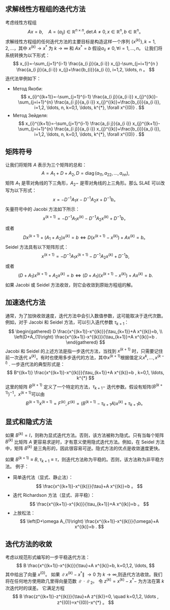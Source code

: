 ## 求解线性方程组的迭代方法
考虑线性方程组
$$
A x=b, \quad A=\left(a_{i j}\right) \in \mathbb{R}^{n \times n}, \operatorname{det} A \neq 0, x \in \mathbb{ R}^{n}, b \in \mathbb{R}^{n} 。
$$
求解线性方程组的任何迭代方法的主要目标是构造这样一个序列 $\left\{x^{(k)}\right\}, k=1,2, \ldots$，其中 $x^{( k)} \rightarrow x^{*}$ 为 $k \rightarrow \infty$ 和 $A x^{*}=b$
假设$a_{i i} \neq 0, \forall i=1, \ldots, n$。 让我们将系统转换为以下形式：
$$
x_{i}=-\sum_{j=1}^{i-1} \frac{a_{i j}}{a_{i i}} x_{j}-\sum_{j=i+1}^{n } \frac{a_{i j}}{a_{i i}} x_{j}+\frac{b_{i}}{a_{i i}}, i=1,2, \ldots, n 。
$$
迭代法举例如下：
- Метод Якоби:
$$
x_{i}^{(k+1)}=-\sum_{j=1}^{i-1} \frac{a_{i j}}{a_{i i}} x_{j}^{(k)}-\sum_{j=i+1}^{n} \frac{a_{i j}}{a_{i i}} x_{j}^{(k)}+\frac{b_{i}}{a_{i i}}, i=1,2, \ldots, n, k=0,1, \ldots, k^{*}, \forall x^{(0)} .
$$
- Метод Зейделя:
$$
x_{i}^{(k+1)}=-\sum_{j=1}^{i-1} \frac{a_{i j}}{a_{i i}} x_{j}^{(k+1)}-\sum_{j=i+1}^{n} \frac{a_{i j}}{a_{i i}} x_{j}^{(k)}+\frac{b_{i}}{a_{i i}}, i=1,2, \ldots, n, k=0,1, \ldots, k^{*}, \forall x^{(0)} .
$$

## 矩阵符号
让我们将矩阵 $A$ 表示为三个矩阵的总和：
$$
A=A_{1}+D+A_{2}, D=\operatorname{diag}\left(a_{11}, a_{22}, \ldots, a_{n n}\right),
$$
矩阵 $A_{1}$ 是零对角线的下三角形，$A_{2}-$ 是零对角线的上三角形。那么 SL​​AE 可以改写为以下形式：
$$
x=-D^{-1} A_{1} x-D^{-1} A_{2} x+D^{-1} b 。
$$
矢量符号中的 Jacobi 方法如下所示：
$$
x^{(k+1)}=-D^{-1} A_{1} x^{(k)}-D^{-1} A_{2} x^{(k)}+D^{ -1}b，
$$
或者
$$
D x^{(k+1)}+\left(A_{1}+A_{2}\right) x^{(k)}=b \Leftrightarrow D\left(x^{(k+1)} -x^{(k)}\right)+A x^{(k)}=b 。
$$
Seidel 方法具有以下矩阵形式：
$$
x^{(k+1)}=-D^{-1} A_{1} x^{(k+1)}-D^{-1} A_{2} x^{(k)}+D^{-1} b,
$$
或者
$$
\left(D+A_{1}\right) x^{(k+1)}+A_{2} x^{(k)}=b \Leftrightarrow\left(D+A_{1}\right)\left(x^{(k+1)}-x^{(k)}\right)+A x^{(k)}=b .
$$
如果 Jacobi 或 Seidel 方法收敛，则它会收敛到原始方程组的解。

## 加速迭代方法
通常，为了加快收敛速度​​，迭代方法中会引入数值参数，这可能取决于迭代次数。例如，对于 Jacobi 和 Seidel 方法，可以引入迭代参数 $\tau_{k+1}$：
$$
\begin{gathered}
D \frac{x^{(k+1)}-x^{(k)}}{\tau_{k+1}}+A x^{(k)}=b, \\
\left(D+A_{1}\right) \frac{x^{(k+1)}-x^{(k)}}{\tau_{k+1}}+A x^{(k)}=b .
\end{gathered}
$$
Jacobi 和 Seidel 的上述方法是指一步迭代方法，当找到 $x^{(k+1)}$ 时，只需要记住前一次迭代 $x^{(k)}$。有时也使用多步迭代的方法，其中$x^{(k+1)}$根据值定义$x^{k}, \ldots, x^{(k-l)}$ .
一步迭代法的典型形式是：
$$
B^{(k+1)} \frac{x^{(k+1)}-x^{(k)}}{\tau_{k+1}}+A x^{(k)}=b , k=0,1, \ldots, k^{*}
$$
这里的矩阵 $B^{(k+1)}$ 定义了一个特定的方法，$\tau_{k+1}-$ 迭代参数。假设有矩阵$\left(B^{(k+1)}\right)^{-1}$，$x^{(k+1)}$可以由
$$
B^{(k+1)} x^{(k+1)}=F^{(k)}, F^{(k)}=\left(B^{(k+1)}-\tau_ {k+1} A\right) x^{(k)}+\tau_{k+1} b 。
$$
## 显式和隐式方法
如果 $B^{(k)}=I$，则称为显式​​迭代方法。否则，该方法被称为隐式。只有当每个矩阵 $B^{(k)}$ 比矩阵 $A$ 更容易求逆时，才有意义使用隐式迭代方法。例如，在 Seidel 方法中，矩阵 $B^{(k)}$ 是三角形的，因此很容易可逆。隐式方法的优点是收敛速度更快。

如果 $B^{(k+1)} \equiv B, \tau_{k+1} \equiv \tau$，则迭代方法称为平稳的。否则，该方法称为非平稳方法。
例子：
- 简单迭代法（显式、静止法）：
$$
\frac{x^{(k+1)}-x^{(k)}}{\tau}+A x^{(k)}=b 。
$$
- 迭代 Richardson 方法（显式、非平稳）：
$$
\frac{x^{(k+1)}-x^{(k)}}{\tau_{k+1}}+A x^{(k)}=b 。
$$
- 上放松法：
$$
\left(D+\omega A_{1}\right) \frac{x^{(k+1)}-x^{(k)}}{\omega}+A x^{(k)}=b .
$$
## 迭代方法的收敛
考虑以规范形式编写的一步平稳迭代方法：
$$
B \frac{x^{(k+1)}-x^{(k)}}{\tau}+A x^{(k)}=b, k=0,1,2, \ldots,
$$
其中给出了向量 $x^{(0)}$。 如果 $\left\|x^{(k)}-x^{*}\right\|$ $\rightarrow 0$ 为 $k \rightarrow \infty$,则迭代方法收敛。我们将在任何地方使用欧几里得向量范数 $\|\cdot\|_{2}$。 令 $z^{(k)}=x^{(k)}-x^{*}-$ 为方法在第 $k$ 次迭代时的误差。 它满足方程
$$
B \frac{z^{(k+1)}-z^{(k)}}{\tau}+A z^{(k)}=0, \quad k=0,1,2, \ldots , z^{(0)}=x^{(0)}-x^{*} 。
$$